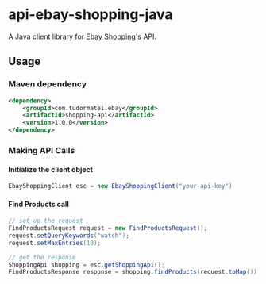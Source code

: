 api-ebay-shopping-java
===============


A Java client library for [Ebay Shopping](http://developer.ebay.com/devzone/shopping/docs/CallRef/index.html)'s API.

## Usage
### Maven dependency
```xml
<dependency>
    <groupId>com.tudormatei.ebay</groupId>
    <artifactId>shopping-api</artifactId>
    <version>1.0.0</version>
</dependency>
```

### Making API Calls
#### Initialize the client object
```java
EbayShoppingClient esc = new EbayShoppingClient("your-api-key")
```

#### Find Products call
```java
// set up the request
FindProductsRequest request = new FindProductsRequest();
request.setQueryKeywords("watch");
request.setMaxEntries(10);

// get the response
ShoppingApi shopping = esc.getShoppingApi();
FindProductsResponse response = shopping.findProducts(request.toMap());
```

